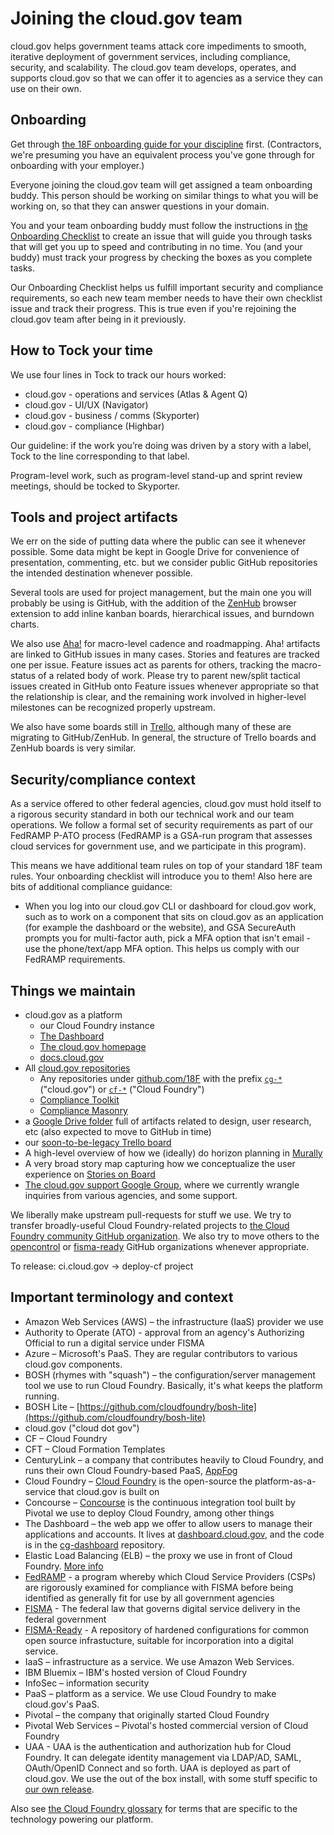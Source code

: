 # Joining the cloud.gov team

cloud.gov helps government teams attack core impediments to smooth, iterative deployment of government services, including compliance, security, and scalability. The cloud.gov team develops, operates, and supports cloud.gov so that we can offer it to agencies as a service they can use on their own.

## Onboarding

Get through [the 18F onboarding guide for your discipline](https://handbook.18f.gov/#teams) first. (Contractors, we're presuming you have an equivalent process you've gone through for onboarding with your employer.)

Everyone joining the cloud.gov team will get assigned a team onboarding buddy. This person should be working on similar things to what you will be working on, so that they can answer questions in your domain.

You and your team onboarding buddy must follow the instructions in [the Onboarding Checklist](https://github.com/18F/cg-product/blob/master/OnboardingChecklist.md) to create an issue that will guide you through tasks that will get you up to speed and contributing in no time. You (and your buddy) must track your progress by checking the boxes as you complete tasks.

Our Onboarding Checklist helps us fulfill important security and compliance requirements, so each new team member needs to have their own checklist issue and track their progress. This is true even if you're rejoining the cloud.gov team after being in it previously.

## How to Tock your time

We use four lines in Tock to track our hours worked:

* cloud.gov - operations and services (Atlas & Agent Q)
* cloud.gov - UI/UX (Navigator)
* cloud.gov - business / comms (Skyporter)
* cloud.gov - compliance (Highbar)

Our guideline: if the work you’re doing was driven by a story with a label, Tock to the line corresponding to that label.

Program-level work, such as program-level stand-up and sprint review meetings, should be tocked to Skyporter.

## Tools and project artifacts

We err on the side of putting data where the public can see it whenever possible. Some data might be kept in Google Drive for convenience of presentation, commenting, etc. but we consider public GitHub repositories the intended destination whenever possible.

Several tools are used for project management, but the main one you will probably be using is GitHub, with the addition of the [ZenHub](https://zenhub.io) browser extension to add inline kanban boards, hierarchical issues, and burndown charts. 

We also use [Aha!](https://18f.aha.io) for macro-level cadence and roadmapping. Aha! artifacts are linked to GitHub issues in many cases. Stories and features are tracked one per issue. Feature issues act as parents for others, tracking the macro-status of a related body of work. Please try to parent new/split tactical issues created in GitHub onto Feature issues whenever appropriate so that the relationship is clear, and the remaining work involved in higher-level milestones can be recognized properly upstream.

We also have some boards still in [Trello](https://trello.com/), although many of these are migrating to GitHub/ZenHub. In general, the structure of Trello boards and ZenHub boards is very similar.

## Security/compliance context

As a service offered to other federal agencies, cloud.gov must hold itself to a rigorous security standard in both our technical work and our team operations. We follow a formal set of security requirements as part of our FedRAMP P-ATO process (FedRAMP is a GSA-run program that assesses cloud services for government use, and we participate in this program).

This means we have additional team rules on top of your standard 18F team rules. Your onboarding checklist will introduce you to them! Also here are bits of additional compliance guidance:

* When you log into our cloud.gov CLI or dashboard for cloud.gov work, such as to work on a component that sits on cloud.gov as an application (for example the dashboard or the website), and GSA SecureAuth prompts you for multi-factor auth, pick a MFA option that isn't email - use the phone/text/app MFA option. This helps us comply with our FedRAMP requirements.

## Things we maintain

- cloud.gov as a platform
  - our Cloud Foundry instance
  - [The Dashboard](https://dashboard.cloud.gov)
  - [The cloud.gov homepage](https://cloud.gov/)
  - [docs.cloud.gov](https://docs.cloud.gov)
- All [cloud.gov repositories](https://docs.cloud.gov/ops/repos/)
  - Any repositories under [github.com/18F](https://github.com/18F/) with the prefix [`cg-*`](https://github.com/18f?utf8=%E2%9C%93&query=cg-) ("cloud.gov") or [`cf-*`](https://github.com/18f?utf8=%E2%9C%93&query=cf-) ("Cloud Foundry")
  - [Compliance Toolkit](https://github.com/18F/compliance-toolkit/)
  - [Compliance Masonry](https://github.com/opencontrol/compliance-masonry)
- a [Google Drive folder](https://drive.google.com/a/gsa.gov/folderview?id=0Bx6EvBXVDWwheUtVckVnOE1pRzA&usp=sharing) full of artifacts related to design, user research, etc (also expected to move to GitHub in time)
- our [soon-to-be-legacy Trello board](https://trello.com/b/ChGzyepo/gov-dev)
- A high-level overview of how we (ideally) do horizon planning in [Murally](http://mur.al/bklqnALZ)
- A very broad story map capturing how we conceptualize the user experience on [Stories on Board](https://18f.storiesonboard.com/m/gov-dev)
- [The cloud.gov support Google Group](https://groups.google.com/a/gsa.gov/forum/?hl=en#!forum/cloud-gov-support), where we currently wrangle inquiries from various agencies, and some support.

We liberally make upstream pull-requests for stuff we use. We try to transfer broadly-useful Cloud Foundry-related projects to [the Cloud Foundry community GitHub organization](https://github.com/cloudfoundry-community/). We also try to move others to the [opencontrol](https://github.com/opencontrol) or [fisma-ready](https://github.com/fisma-ready) GitHub organizations whenever appropriate. 

To release: ci.cloud.gov -> deploy-cf project

## Important terminology and context

- Amazon Web Services (AWS) – the infrastructure (IaaS) provider we use
- Authority to Operate (ATO) - approval from an agency's Authorizing Official to run a digital service under FISMA
- Azure – Microsoft's PaaS. They are regular contributors to various cloud.gov components.
- BOSH (rhymes with "squash") – the configuration/server management tool we use to run Cloud Foundry. Basically, it's what keeps the platform running.
- BOSH Lite – [https://github.com/cloudfoundry/bosh-lite](https://github.com/cloudfoundry/bosh-lite)
- cloud.gov ("cloud dot gov")
- CF – Cloud Foundry
- CFT – Cloud Formation Templates
- CenturyLink – a company that contributes heavily to Cloud Foundry, and runs their own Cloud Foundry-based PaaS, [AppFog](https://www.ctl.io/appfog/)
- Cloud Foundry – [Cloud Foundry](https://www.cloudfoundry.org/) is the open-source the platform-as-a-service that cloud.gov is built on
- Concourse – [Concourse](https://concourse.ci) is the continuous integration tool built by Pivotal we use to deploy Cloud Foundry, among other things
- The Dashboard – the web app we offer to allow users to manage their applications and accounts. It lives at [dashboard.cloud.gov](https://dashboard.cloud.gov/), and the code is in the [cg-dashboard](https://github.com/18F/cg-dashboard) repository.
- Elastic Load Balancing (ELB) – the proxy we use in front of Cloud Foundry. [More info](https://aws.amazon.com/elasticloadbalancing/)
- [FedRAMP](https://www.fedramp.gov/) - a program whereby which Cloud Service Providers (CSPs) are rigorously examined for compliance with FISMA before being identified as generally fit for use by all government agencies
- [FISMA](https://en.wikipedia.org/wiki/Federal_Information_Security_Management_Act_of_2002) - The federal law that governs digital service delivery in the federal government
- [FISMA-Ready](https://github.com/fisma-ready) - A repository of hardened configurations for common open source infrastucture, suitable for incorporation into a digital service.
- IaaS – infrastructure as a service. We use Amazon Web Services.
- IBM Bluemix – IBM's hosted version of Cloud Foundry
- InfoSec – information security
- PaaS – platform as a service. We use Cloud Foundry to make cloud.gov's PaaS.
- Pivotal – the company that originally started Cloud Foundry
- Pivotal Web Services – Pivotal's hosted commercial version of Cloud Foundry
- UAA - UAA is the authentication and authorization hub for Cloud Foundry. It can  delegate identity management via LDAP/AD, SAML, OAuth/OpenID Connect and so forth. UAA is deployed as part of cloud.gov. We use the out of the box install, with some stuff specific to [our own release](https://github.com/18F/cg-cf-release/tree/master/src).

Also see [the Cloud Foundry glossary](http://docs.cloudfoundry.org/concepts/glossary.html) for  terms that are specific to the technology powering our platform. 
